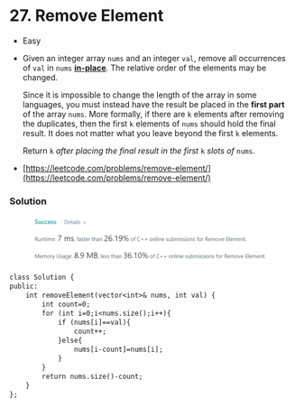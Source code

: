 # 27. Remove Element

* Easy
*   Given an integer array `nums` and an integer `val`, remove all occurrences of `val` in `nums` [**in-place**](https://en.wikipedia.org/wiki/In-place\_algorithm). The relative order of the elements may be changed.

    Since it is impossible to change the length of the array in some languages, you must instead have the result be placed in the **first part** of the array `nums`. More formally, if there are `k` elements after removing the duplicates, then the first `k` elements of `nums` should hold the final result. It does not matter what you leave beyond the first `k` elements.

    Return `k` _after placing the final result in the first_ `k` _slots of_ `nums`.
* [https://leetcode.com/problems/remove-element/](https://leetcode.com/problems/remove-element/)

### Solution&#x20;

<figure><img src="../.gitbook/assets/image (7) (1).png" alt=""><figcaption></figcaption></figure>

```
class Solution {
public:
    int removeElement(vector<int>& nums, int val) {
        int count=0;
        for (int i=0;i<nums.size();i++){
            if (nums[i]==val){
                count++;
            }else{
                nums[i-count]=nums[i];
            }
        }
        return nums.size()-count;
    }
};
```

